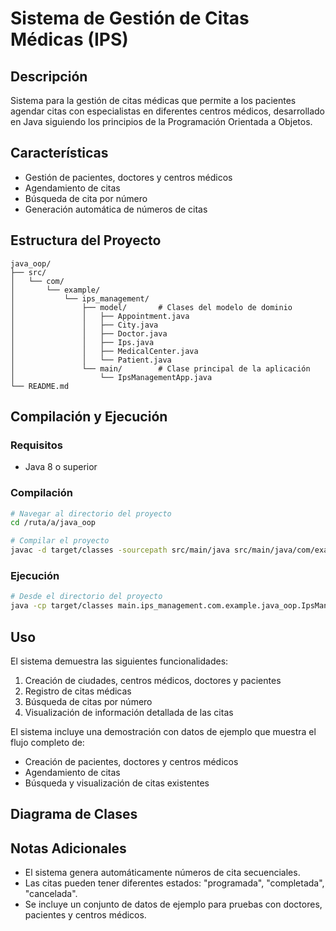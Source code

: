 # Sistema de Gestión de Citas Médicas (IPS)

## Descripción

Sistema para la gestión de citas médicas que permite a los pacientes agendar citas con especialistas en diferentes
centros médicos, desarrollado en Java siguiendo los principios de la Programación Orientada a Objetos.

## Características

- Gestión de pacientes, doctores y centros médicos
- Agendamiento de citas
- Búsqueda de cita por número
- Generación automática de números de citas

## Estructura del Proyecto

```
java_oop/
├── src/
│   └── com/
│       └── example/
│           └── ips_management/
│               ├── model/       # Clases del modelo de dominio
│               │   ├── Appointment.java
│               │   ├── City.java
│               │   ├── Doctor.java
│               │   ├── Ips.java
│               │   ├── MedicalCenter.java
│               │   └── Patient.java
│               └── main/        # Clase principal de la aplicación
│                   └── IpsManagementApp.java
└── README.md
```

## Compilación y Ejecución

### Requisitos

- Java 8 o superior

### Compilación

```bash
# Navegar al directorio del proyecto
cd /ruta/a/java_oop

# Compilar el proyecto
javac -d target/classes -sourcepath src/main/java src/main/java/com/example/java_oop/ips_management/main/IpsManagementApp.java
```

### Ejecución

```bash
# Desde el directorio del proyecto
java -cp target/classes main.ips_management.com.example.java_oop.IpsManagementApp
```

## Uso

El sistema demuestra las siguientes funcionalidades:

1. Creación de ciudades, centros médicos, doctores y pacientes
2. Registro de citas médicas
3. Búsqueda de citas por número
4. Visualización de información detallada de las citas

El sistema incluye una demostración con datos de ejemplo que muestra el flujo completo de:

- Creación de pacientes, doctores y centros médicos
- Agendamiento de citas
- Búsqueda y visualización de citas existentes

## Diagrama de Clases

## Notas Adicionales

- El sistema genera automáticamente números de cita secuenciales.
- Las citas pueden tener diferentes estados: "programada", "completada", "cancelada".
- Se incluye un conjunto de datos de ejemplo para pruebas con doctores, pacientes y centros médicos.
